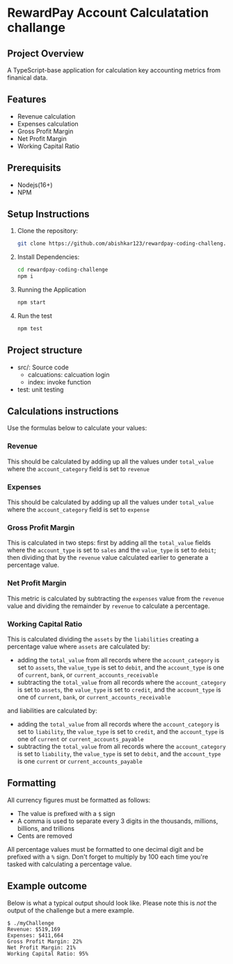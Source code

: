 # RewardPay Account Calculatation challange 

## Project Overview
A TypeScript-base application for calculation key accounting metrics from finanical data.

## Features 
- Revenue calculation
- Expenses calculation
- Gross Profit Margin
- Net Profit Margin
- Working Capital Ratio


## Prerequisits 
- Nodejs(16+)
- NPM

## Setup Instructions

1. Clone the repository:

   ```bash
   git clone https://github.com/abishkar123/rewardpay-coding-challeng.git
   ```
2. Install Dependencies:
   
   ```bash
   cd rewardpay-coding-challenge
   npm i
   ```

3. Running the Application 
   ```bash
   npm start 
   ```

4. Run the test
   ```bash
   npm test
   ```

## Project structure

- src/: Source code 
  - calcuations: calcuation login
  - index: invoke function 
- test: unit testing 



## Calculations instructions

Use the formulas below to calculate your values:

### Revenue

This should be calculated by adding up all the values under `total_value` where the `account_category` field is set to `revenue`

### Expenses

This should be calculated by adding up all the values under `total_value` where the `account_category` field is set to `expense`

### Gross Profit Margin

This is calculated in two steps: first by adding all the `total_value` fields where the `account_type` is set to `sales` and the `value_type` is set to `debit`; then dividing that by the `revenue` value calculated earlier to generate a percentage value.

### Net Profit Margin

This metric is calculated by subtracting the `expenses` value from the `revenue` value and dividing the remainder by `revenue` to calculate a percentage.

### Working Capital Ratio

This is calculated dividing the `assets` by the `liabilities` creating a percentage value where `assets` are calculated by:

- adding the `total_value` from all records where the `account_category` is set to `assets`, the `value_type` is set to `debit`, and the `account_type` is one of `current`, `bank`, or `current_accounts_receivable`
- subtracting the `total_value` from all records where the `account_category` is set to `assets`, the `value_type` is set to `credit`, and the `account_type` is one of `current`, `bank`, or `current_accounts_receivable`

and liabilities are calculated by:

- adding the `total_value` from all records where the `account_category` is set to `liability`, the `value_type` is set to `credit`, and the `account_type` is one of `current` or `current_accounts_payable`
- subtracting the `total_value` from all records where the `account_category` is set to `liability`, the `value_type` is set to `debit`, and the `account_type` is one `current` or `current_accounts_payable`

## Formatting

All currency figures must be formatted as follows:
- The value is prefixed with a `$` sign
- A comma is used to separate every 3 digits in the thousands, millions, billions, and trillions
- Cents are removed

All percentage values must be formatted to one decimal digit and be prefixed with a `%` sign.  Don't forget to multiply by 100 each time you're tasked with calculating a percentage value.

## Example outcome

Below is what a typical output should look like.  Please note this is *not* the output of the challenge but a mere example.

```
$ ./myChallenge
Revenue: $519,169
Expenses: $411,664
Gross Profit Margin: 22%
Net Profit Margin: 21%
Working Capital Ratio: 95%
```


